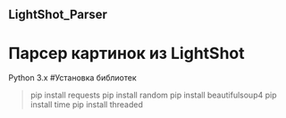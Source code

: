 ## LightShot_Parser
# Парсер картинок из LightShot
Python 3.x
#Установка библиотек
>pip install requests
>pip install random
>pip install beautifulsoup4
>pip install time
>pip install threaded
